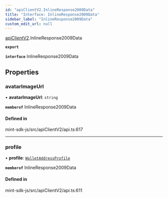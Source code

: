 ```yaml
---
id: "apiClientV2.InlineResponse2009Data"
title: "Interface: InlineResponse2009Data"
sidebar_label: "InlineResponse2009Data"
custom_edit_url: null
---
```


[apiClientV2](../modules/apiClientV2).InlineResponse2009Data

**`export`**

**`interface`** InlineResponse2009Data

## Properties

### avatarImageUrl

• **avatarImageUrl**: `string`

**`memberof`** InlineResponse2009Data

#### Defined in

mint-sdk-js/src/apiClientV2/api.ts:617

___

### profile

• **profile**: [`WalletAddressProfile`](.WalletAddressProfile)

**`memberof`** InlineResponse2009Data

#### Defined in

mint-sdk-js/src/apiClientV2/api.ts:611
